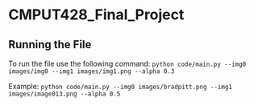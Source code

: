 # CMPUT428_Final_Project
## Running the File
To run the file use the following command:
`python code/main.py --img0 images/img0 --img1 images/img1.png --alpha 0.3`

Example:
`python code/main.py --img0 images/bradpitt.png --img1 images/image013.png --alpha 0.5`
